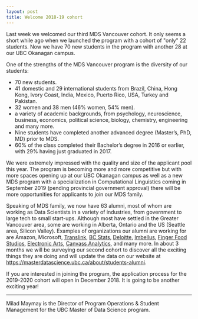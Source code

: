 ```yaml
---
layout: post
title: Welcome 2018-19 cohort
---
```


Last week we welcomed our third MDS Vancouver cohort. It only seems a short while ago when we launched the program with a cohort of "only" 22 students. Now we have 70 new students in the program with another 28 at our UBC Okanagan campus.

One of the strengths of the MDS Vancouver program is the diversity of our students:

-	70 new students.
-	41 domestic and 29 international students from Brazil, China, Hong Kong, Ivory Coast, India, Mexico, Puerto Rico, USA, Turkey and Pakistan.
-	32 women and 38 men (46% women, 54% men).
-	a variety of academic backgrounds, from psychology, neuroscience, business, economics, political science, biology, chemistry, engineering and many more.
-	Nine students have completed another advanced degree (Master’s, PhD, MD) prior to MDS.
-	60% of the class completed their Bachelor’s degree in 2016 or earlier, with 29% having just graduated in 2017.

We were extremely impressed with the quality and size of the applicant pool this year. The program is becoming more and more competitive but with more spaces opening up at our UBC Okanagan campus as well as a new MDS program with a specialization in Computational Linguistics coming in September 2019 (pending provincial government approval) there will be more opportunities for applicants to join our MDS family.

Speaking of MDS family, we now have 63 alumni, most of whom are working as Data Scientists in a variety of industries, from government to large tech to small start-ups. Although most have settled in the Greater Vancouver area, some are working in Alberta, Ontario and the US (Seattle area, Silicon Valley). Examples of organizations our alumni are working for are Amazon, Microsoft, [Translink](https://www.translink.ca/), [BC Stats](https://www2.gov.bc.ca/gov/content/data/about-data-management/bc-stats), [Deloitte](https://www2.deloitte.com/ca/en.html), [Imbellus](https://www.imbellus.com/#/), [Finger Food Studios](https://www.fingerfoodstudios.com/), [Electronic Arts](https://www.ea.com/en-ca), [Canvass Analytics](https://www.canvass.io/), and many more. In about 3 months we will be surveying our second cohort to discover all the exciting things they are doing and will update the data on our website at <https://masterdatascience.ubc.ca/about/students-alumni>.

If you are interested in joining the program, the application process for the 2019-2020 cohort will open in December 2018.
It is going to be another exciting year!

--------

Milad Maymay is the Director of Program Operations & Student Management for the UBC Master of Data Science program.

